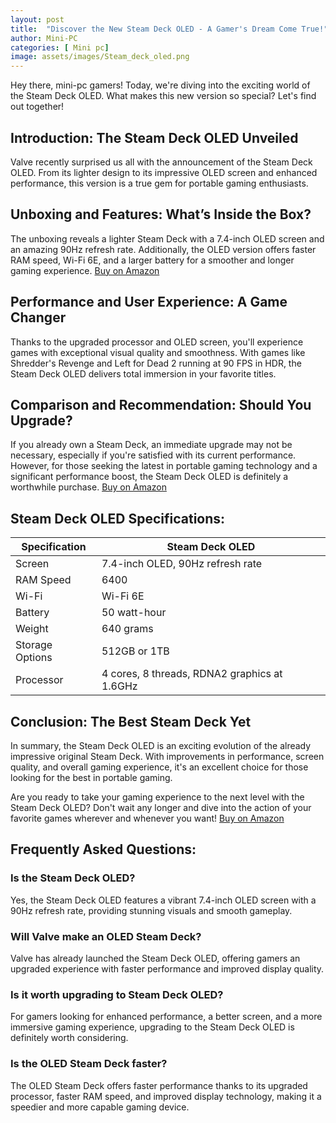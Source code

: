 ```yaml
---
layout: post
title:  "Discover the New Steam Deck OLED - A Gamer's Dream Come True!"
author: Mini-PC
categories: [ Mini pc]
image: assets/images/Steam_deck_oled.png
--- 
```


Hey there, mini-pc gamers! Today, we're diving into the exciting world of the Steam Deck OLED. What makes this new version so special? Let's find out together!

## Introduction: The Steam Deck OLED Unveiled

Valve recently surprised us all with the announcement of the Steam Deck OLED. From its lighter design to its impressive OLED screen and enhanced performance, this version is a true gem for portable gaming enthusiasts.

## Unboxing and Features: What’s Inside the Box?

The unboxing reveals a lighter Steam Deck with a 7.4-inch OLED screen and an amazing 90Hz refresh rate. Additionally, the OLED version offers faster RAM speed, Wi-Fi 6E, and a larger battery for a smoother and longer gaming experience. [Buy on Amazon](https://amzn.to/3TW8F7v)


## Performance and User Experience: A Game Changer

Thanks to the upgraded processor and OLED screen, you'll experience games with exceptional visual quality and smoothness. With games like Shredder's Revenge and Left for Dead 2 running at 90 FPS in HDR, the Steam Deck OLED delivers total immersion in your favorite titles.

## Comparison and Recommendation: Should You Upgrade?

If you already own a Steam Deck, an immediate upgrade may not be necessary, especially if you're satisfied with its current performance. However, for those seeking the latest in portable gaming technology and a significant performance boost, the Steam Deck OLED is definitely a worthwhile purchase. [Buy on Amazon](https://amzn.to/3TW8F7v)

## Steam Deck OLED Specifications:


| Specification       | Steam Deck OLED                    |
|---------------------|------------------------------------|
| Screen              | 7.4-inch OLED, 90Hz refresh rate   |
| RAM Speed           | 6400                               |
| Wi-Fi               | Wi-Fi 6E                           |
| Battery             | 50 watt-hour                       |
| Weight              | 640 grams                          |
| Storage Options     | 512GB or 1TB                       |
| Processor           | 4 cores, 8 threads, RDNA2 graphics at 1.6GHz |

## Conclusion: The Best Steam Deck Yet

In summary, the Steam Deck OLED is an exciting evolution of the already impressive original Steam Deck. With improvements in performance, screen quality, and overall gaming experience, it's an excellent choice for those looking for the best in portable gaming.

Are you ready to take your gaming experience to the next level with the Steam Deck OLED? Don't wait any longer and dive into the action of your favorite games wherever and whenever you want! [Buy on Amazon](https://amzn.to/3TW8F7v)

## Frequently Asked Questions:

### Is the Steam Deck OLED?
Yes, the Steam Deck OLED features a vibrant 7.4-inch OLED screen with a 90Hz refresh rate, providing stunning visuals and smooth gameplay.

### Will Valve make an OLED Steam Deck?
Valve has already launched the Steam Deck OLED, offering gamers an upgraded experience with faster performance and improved display quality.

### Is it worth upgrading to Steam Deck OLED?
For gamers looking for enhanced performance, a better screen, and a more immersive gaming experience, upgrading to the Steam Deck OLED is definitely worth considering.

### Is the OLED Steam Deck faster?
The OLED Steam Deck offers faster performance thanks to its upgraded processor, faster RAM speed, and improved display technology, making it a speedier and more capable gaming device.

